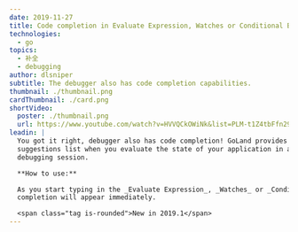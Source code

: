 ```yaml
---
date: 2019-11-27
title: Code completion in Evaluate Expression, Watches or Conditional Breakpoints
technologies:
  - go
topics:
  - 补全
  - debugging
author: dlsniper
subtitle: The debugger also has code completion capabilities.
thumbnail: ./thumbnail.png
cardThumbnail: ./card.png
shortVideo:
  poster: ./thumbnail.png
  url: https://www.youtube.com/watch?v=HVVQCkOWiNk&list=PLM-t1Z4tbFfn291KlSOQE_ulCAyzXO3uA
leadin: |
  You got it right, debugger also has code completion! GoLand provides
  suggestions list when you evaluate the state of your application in a
  debugging session.

  **How to use:**

  As you start typing in the _Evaluate Expression_, _Watches_ or _Conditional Breakpoints_ dialogs, code
  completion will appear immediately.

  <span class="tag is-rounded">New in 2019.1</span>
---
```


